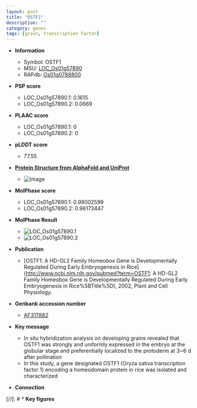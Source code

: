 ```yaml
---
layout: post
title: "OSTF1"
description: ""
category: genes
tags: [grain, transcription factor]
---
```


* **Information**  
    + Symbol: OSTF1  
    + MSU: [LOC_Os01g57890](http://rice.plantbiology.msu.edu/cgi-bin/ORF_infopage.cgi?orf=LOC_Os01g57890)  
    + RAPdb: [Os01g0788800](http://rapdb.dna.affrc.go.jp/viewer/gbrowse_details/irgsp1?name=Os01g0788800)  

* **PSP score**  
    + LOC_Os01g57890.1: 0.1615 
    + LOC_Os01g57890.2: 0.0669 

* **PLAAC score**  
    + LOC_Os01g57890.1: 0 
    + LOC_Os01g57890.2: 0 

* **pLDDT score**
    + 77.55

* **[Protein Structure from AlphaFold and UniProt](https://www.uniprot.org/uniprotkb/Q5ZAY0/entry#structure)**
    + ![image](https://ricepsp.github.io/images/Q5/AF-Q5ZAY0-F1.png)

* **MolPhase score**
    + LOC_Os01g57890.1: 0.99002599
    + LOC_Os01g57890.2: 0.96173447

* **MolPhase Result**
    + ![LOC_Os01g57890.1](https://304243504.github.io/Pictures/LOC_Os01g/LOC_Os01g57890.1.png)
    + ![LOC_Os01g57890.2](https://304243504.github.io/Pictures/LOC_Os01g/LOC_Os01g57890.2.png)

* **Publication**  
    + [OSTF1: A HD-GL2 Family Homeobox Gene is Developmentally Regulated During Early Embryogenesis in Rice](http://www.ncbi.nlm.nih.gov/pubmed?term=OSTF1: A HD-GL2 Family Homeobox Gene is Developmentally Regulated During Early Embryogenesis in Rice%5BTitle%5D), 2002, Plant and Cell Physiology.

* **Genbank accession number**  
    + [AF317882](http://www.ncbi.nlm.nih.gov/nuccore/AF317882)

* **Key message**  
    + In situ hybridization analysis on developing grains revealed that OSTF1 was strongly and uniformly expressed in the embryo at the globular stage and preferentially localized to the protoderm at 3~6 d after pollination
    + In this study, a gene designated OSTF1 (Oryza sativa transcription factor 1) encoding a homeodomain protein in rice was isolated and characterized

* **Connection**  

[//]: # * **Key figures**  



